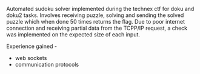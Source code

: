 Automated sudoku solver implemented during the technex ctf for doku and doku2 tasks. 
Involves receiving puzzle, solving and sending the solved puzzle which when done 50 times returns the flag.
Due to poor internet connection and receiving partial data from the TCPP/IP request, a check was implemented on the expected size of each input. 

Experience gained - 
 * web sockets
 * communication protocols
